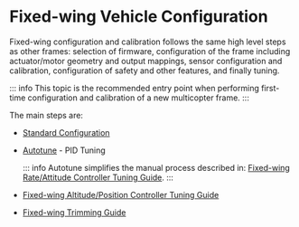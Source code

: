 # Fixed-wing Vehicle Configuration

Fixed-wing configuration and calibration follows the same high level steps as other frames: selection of firmware, configuration of the frame including actuator/motor geometry and output mappings, sensor configuration and calibration, configuration of safety and other features, and finally tuning.

::: info
This topic is the recommended entry point when performing first-time configuration and calibration of a new multicopter frame.
:::

The main steps are:

- [Standard Configuration](../config/index.md)
- [Autotune](../config/autotune_fw.md) - PID Tuning

  ::: info Autotune simplifies the manual process described in: [Fixed-wing Rate/Attitude Controller Tuning Guide](../config_fw/pid_tuning_guide_fixedwing.md).
:::

- [Fixed-wing Altitude/Position Controller Tuning Guide](../config_fw/position_tuning_guide_fixedwing.md)
- [Fixed-wing Trimming Guide](../config_fw/trimming_guide_fixedwing.md)
